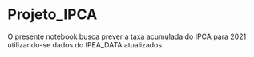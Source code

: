 # Projeto_IPCA
O presente notebook busca prever a taxa acumulada do IPCA para 2021 utilizando-se dados do IPEA_DATA atualizados.
